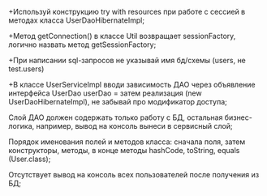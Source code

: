 +Используй конструкцию try with resources при работе с сессией в методах класса UserDaoHibernateImpl;

+Метод getConnection() в классе Util возвращает sessionFactory, логично назвать метод getSessionFactory;

+При написании sql-запросов не указывай имя бд/схемы (users, не test.users)

+В классе UserServiceImpl вводи зависимость ДАО через объявление интерфейса UserDao userDao = затем реализация (new UserDaoHibernateImpl), не забывай про модификатор доступа;

Слой ДАО должен содержать только работу с БД, остальная бизнес-логика, например, вывод на консоль вынеси в сервисный слой;

Порядок именования полей и методов класса: сначала поля, затем конструкторы, методы, в конце методы hashCode, toString, equals (User.class);

Отсутствует вывод на консоль всех пользователей после получения из БД;
